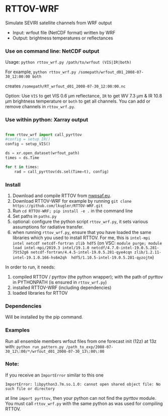 # RTTOV-WRF
Simulate SEVIRI satellite channels from WRF output

- Input: wrfout file (NetCDF format) written by WRF
- Output: brightness temperatures or reflectances

### Use on command line: NetCDF output

Usage: `python rttov_wrf.py /path/to/wrfout (VIS|IR|both)`

For example, `python rttov_wrf.py /somepath/wrfout_d01_2008-07-30_12:00:00 both` 

creates `/somepath/RT_wrfout_d01_2008-07-30_12:00:00.nc` 

Option: Use `VIS` to get VIS 0.6 µm reflectance, `IR` to get WV 7.3 µm & IR 10.8 µm brightness temperature or `both` to get all channels. 
You can add or remove channels in `rttov_wrf.py`.

### Use within python: Xarray output 
```python

from rttov_wrf import call_pyrttov
#config = setup_IR()
config = setup_VIS()  

ds = xr.open_dataset(wrfout_path)
times = ds.Time

for t in times:
    rad = call_pyrttov(ds.sel(Time=t), config)
```

### Install
1) Download and compile RTTOV from [nwpsaf.eu](https://www.nwpsaf.eu/site/software/rttov/).
2) Download RTTOV-WRF for example by running `git clone https://github.com/lkugler/RTTOV-WRF.git`
3) Run `cd RTTOV-WRF; pip install -e .` in the command line
4) Set paths in `paths.py`
5) optional: configure the python script `rttov_wrf.py`, it sets various assumptions for radiative transfer.
6) when running `rttov_wrf.py`, ensure that you have loaded the same libraries which you used to install RTTOV. For me, this is `intel-mpi intel netcdf netcdf-fortran zlib hdf5` (on VSC: `module purge; module load intel-mpi/2019.3 intel/19.1.0 netcdf/4.7.0-intel-19.0.5.281-75t52g6 netcdf-fortran/4.4.5-intel-19.0.5.281-qye4cqn zlib/1.2.11-intel-19.1.0.166-hs6m2qh  hdf5/1.10.5-intel-19.0.5.281-qyzojtm`)

In order to run, it needs:
1) compiled RTTOV / pyrttov (the python wrapper); with the path of pyrttov in PYTHONPATH (is ensured in `rttov_wrf.py`)
2) installed RTTOV-WRF (including dependencies)
3) loaded libraries for RTTOV

### Dependencies
Will be installed by the pip command.

### Examples
Run all ensemble members wrfout files from one forecast init (12z) at 13z with:
`python run_pattern.py /path_to_exp/2008-07-30_12\:00/*/wrfout_d01_2008-07-30_13\:00\:00`

### Note:
If you receive an `ImportError` similar to this one
```
ImportError: libpython3.7m.so.1.0: cannot open shared object file: No such file or directory
```
at line `import pyrttov`, then your python can not find the pyrttov module. You must call `rttov_wrf.py` with the same python as was used for compiling RTTOV.
